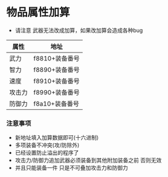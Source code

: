 # 物品属性加算

- 请注意 武器无法改成加算，如果改加算会造成各种bug

|属性|地址|
|--|--|
|武力|f8810+装备番号|
|智力|f8890+装备番号|
|速度|f8910+装备番号|
|攻击力|f8990+装备番号|
|防御力|f8a10+装备番号|

### 注意事项

- 新地址填入加算数据即可(十六进制)
- 多项装备不冲突(攻/防除外)
- 已经设置防止溢出的程序了
- 攻击力/防御力追加武器必须装备到其他附加装备之前 否则无效
- 并且只能装备一件 只是不可叠加攻击力和防御力